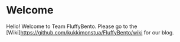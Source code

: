 # Welcome
Hello! Welcome to Team FluffyBento. Please go to the [Wiki]<https://github.com/kukkimonstua/FluffyBento/wiki> for our blog.
